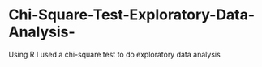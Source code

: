 # Chi-Square-Test-Exploratory-Data-Analysis-
Using R I used a chi-square test to do exploratory data analysis
